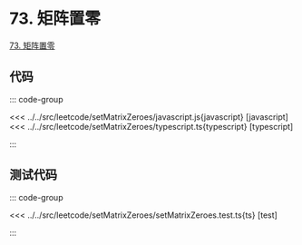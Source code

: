 # 73. 矩阵置零

[73. 矩阵置零](https://leetcode.cn/problems/set-matrix-zeroes/)

## 代码

::: code-group

<<< ../../src/leetcode/setMatrixZeroes/javascript.js{javascript} [javascript]
<<< ../../src/leetcode/setMatrixZeroes/typescript.ts{typescript} [typescript]

:::

## 测试代码

::: code-group

<<< ../../src/leetcode/setMatrixZeroes/setMatrixZeroes.test.ts{ts} [test]

:::
